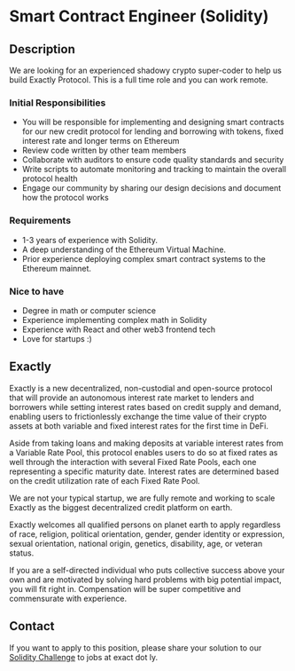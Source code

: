 # Smart Contract Engineer (Solidity)

## Description

We are looking for an experienced shadowy crypto super-coder to help us build Exactly Protocol. This is a full time role and you can work remote.

### Initial Responsibilities

* You will be responsible for implementing and designing smart contracts for our new credit protocol for lending and borrowing with tokens, fixed interest rate and longer terms on Ethereum
* Review code written by other team members
* Collaborate with auditors to ensure code quality standards and security
* Write scripts to automate monitoring and tracking to maintain the overall protocol health
* Engage our community by sharing our design decisions and document how the protocol works

### Requirements

* 1-3 years of experience with Solidity.
* A deep understanding of the Ethereum Virtual Machine.
* Prior experience deploying complex smart contract systems to the Ethereum mainnet.

### Nice to have

* Degree in math or computer science
* Experience implementing complex math in Solidity
* Experience with React and other web3 frontend tech
* Love for startups :)

## Exactly

Exactly is a new decentralized, non-custodial and open-source protocol that will provide an autonomous interest rate market to lenders and borrowers while setting interest rates based on credit supply and demand, enabling users to frictionlessly exchange the time value of their crypto assets at both variable and fixed interest rates for the first time in DeFi.

Aside from taking loans and making deposits at variable interest rates from a Variable Rate Pool, this protocol enables users to do so at fixed rates as well through the interaction with several Fixed Rate Pools, each one representing a specific maturity date. Interest rates are determined based on the credit utilization rate of each Fixed Rate Pool.

We are not your typical startup, we are fully remote and working to scale Exactly as the biggest decentralized credit platform on earth.

Exactly welcomes all qualified persons on planet earth to apply regardless of race, religion, political orientation, gender, gender identity or expression, sexual orientation, national origin, genetics, disability, age, or veteran status.

If you are a self-directed individual who puts collective success above your own and are motivated by solving hard problems with big potential impact, you will fit right in. Compensation will be super competitive and commensurate with experience.

## Contact

If you want to apply to this position, please share your solution to our [Solidity Challenge](https://github.com/exactly-finance/solidity-challenge) to jobs at exact dot ly.